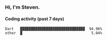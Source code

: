 ### Hi, I'm Steven.

#### Coding activity (past 7 days)
```
Dart   ▓▓▓▓▓▓▓▓▓▓▓▓▓▓▓▓▓▓▓▓▓▓▓▓▓▓▓▓▓▓  94.96%
other  ▓                                5.04%
```
